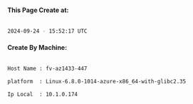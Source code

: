 
   
#### This Page Create at:

```bash

2024-09-24 - 15:52:17 UTC

```

#### Create By Machine:

```bash

Host Name : fv-az1433-447

platform  : Linux-6.8.0-1014-azure-x86_64-with-glibc2.35

Ip Local  : 10.1.0.174

```

